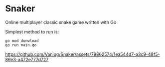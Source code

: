 # Snaker



Online multiplayer classic snake game written with Go

Simplest method to run is:

```
go mod donwload
go run main.go
```

https://github.com/Vaniog/Snaker/assets/79862574/1ea544d7-a3c9-48f5-86e3-a472e777d727

